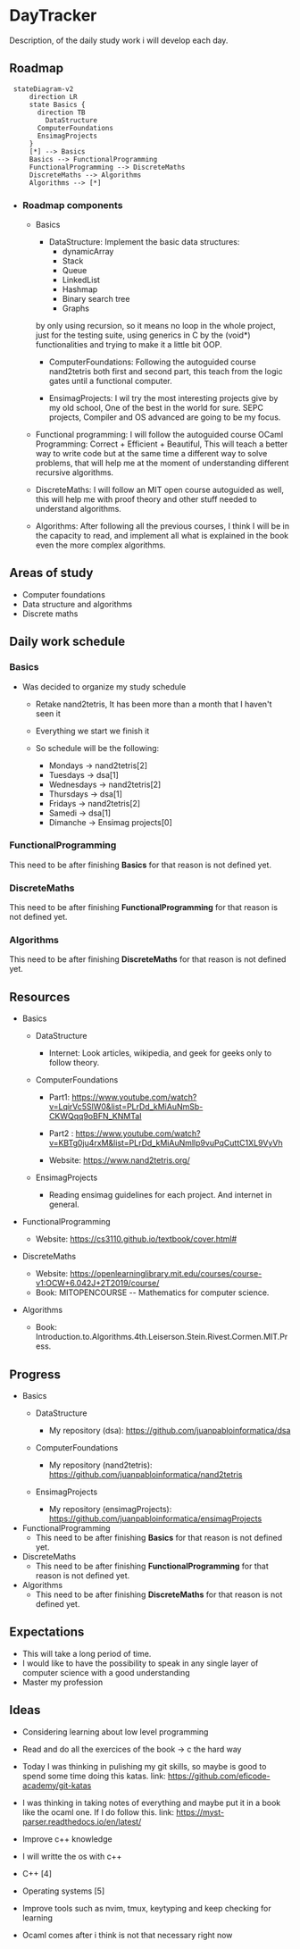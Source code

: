 # DayTracker

Description, of the daily study work i will develop each day.

## Roadmap

 ```mermaid
  stateDiagram-v2
      direction LR
      state Basics {
        direction TB
          DataStructure  
        ComputerFoundations
        EnsimagProjects
      }
      [*] --> Basics
      Basics --> FunctionalProgramming
      FunctionalProgramming --> DiscreteMaths 
      DiscreteMaths --> Algorithms
      Algorithms --> [*]
  ```

- ### Roadmap components

  - Basics
    - DataStructure: Implement the basic data structures:  
      - dynamicArray
      - Stack
      - Queue
      - LinkedList
      - Hashmap
      - Binary search tree
      - Graphs

     by only using recursion, so it means no loop in the whole project, just for the testing suite,  using generics in C by the (void*) functionalities and trying to make it a little bit OOP.

    - ComputerFoundations: Following the autoguided course nand2tetris both first and second part, this teach from the logic gates until a functional computer.

    - EnsimagProjects: I wil try the most interesting projects give by my old school, One of the best in the world for sure. SEPC projects, Compiler and OS advanced are going to be my focus.

  - Functional programming: I will follow the autoguided course OCaml Programming: Correct + Efficient + Beautiful, This will teach a better way to write code but at the same time a different way to solve problems, that will help me at the moment of understanding different recursive algorithms.
  - DiscreteMaths: I will follow an MIT open course autoguided as well, this will help me with proof theory and other stuff needed to understand algorithms.

  - Algorithms: After following all the previous courses, I think I will be in the capacity to read, and implement all what is explained in the book even the more complex algorithms.

## Areas of study

- Computer foundations
- Data structure and algorithms
- Discrete maths

## Daily work schedule

### Basics

- Was decided to organize my study schedule

  - Retake nand2tetris, It has been more than a month that I haven't seen it
  - Everything we start we finish it
  - So schedule will be the following:

    - Mondays ->  nand2tetris[2]
    - Tuesdays ->  dsa[1]
    - Wednesdays ->  nand2tetris[2]
    - Thursdays ->  dsa[1]
    - Fridays ->  nand2tetris[2]
    - Samedi ->  dsa[1]
    - Dimanche -> Ensimag projects[0]

### FunctionalProgramming

 This need to be after finishing **Basics** for that
 reason is not defined yet.

### DiscreteMaths

 This need to be after finishing **FunctionalProgramming** for that
 reason is not defined yet.

### Algorithms

 This need to be after finishing **DiscreteMaths** for that
 reason is not defined yet.

## Resources

- Basics
  - DataStructure
    - Internet: Look articles, wikipedia, and geek for geeks only to follow theory.

  - ComputerFoundations
    - Part1: <https://www.youtube.com/watch?v=LqirVc5SlW0&list=PLrDd_kMiAuNmSb-CKWQqq9oBFN_KNMTaI>

    - Part2 : <https://www.youtube.com/watch?v=KBTg0ju4rxM&list=PLrDd_kMiAuNmllp9vuPqCuttC1XL9VyVh>

    - Website: <https://www.nand2tetris.org/>

  - EnsimagProjects
    - Reading ensimag guidelines for each project. And internet in general.

- FunctionalProgramming
  - Website: <https://cs3110.github.io/textbook/cover.html#>
- DiscreteMaths
  - Website: <https://openlearninglibrary.mit.edu/courses/course-v1:OCW+6.042J+2T2019/course/>
  - Book: MITOPENCOURSE -- Mathematics for computer science.

- Algorithms
  - Book: Introduction.to.Algorithms.4th.Leiserson.Stein.Rivest.Cormen.MIT.Press.

## Progress

- Basics
  - DataStructure
    - My repository (dsa): <https://github.com/juanpabloinformatica/dsa>

  - ComputerFoundations
    - My repository (nand2tetris): <https://github.com/juanpabloinformatica/nand2tetris>

  - EnsimagProjects
    - My repository (ensimagProjects): <https://github.com/juanpabloinformatica/ensimagProjects>
- FunctionalProgramming
  - This need to be after finishing **Basics** for that reason is not defined yet.
- DiscreteMaths
  - This need to be after finishing **FunctionalProgramming** for that reason is not defined yet.
- Algorithms
  - This need to be after finishing **DiscreteMaths** for that reason is not defined yet.

## Expectations

- This will take a long period of time.
- I would like to have the possibility to speak in any single layer of computer science with a good understanding
- Master my profession

## Ideas

- Considering learning about low level programming
- Read and do all the exercices of the book -> c the hard way
- Today I was thinking in pulishing my git skills, so maybe is good
    to spend some time doing this katas.
    link: <https://github.com/eficode-academy/git-katas>
- I was thinking in taking notes of everything and maybe put it in
    a book like the ocaml one. If I do follow this.
    link: <https://myst-parser.readthedocs.io/en/latest/>

- Improve c++ knowledge
- I will writte the os with c++
- C++ [4]
- Operating systems [5]
- Improve tools such as nvim, tmux, keytyping and keep checking for learning
- Ocaml comes after i think is not that necessary right now

